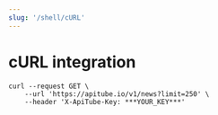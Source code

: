 ```yaml
---
slug: '/shell/cURL'
---
```


# cURL integration

```shell
curl --request GET \
	--url 'https://apitube.io/v1/news?limit=250' \
	--header 'X-ApiTube-Key: ***YOUR_KEY***'
```
